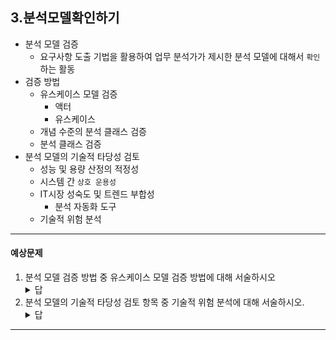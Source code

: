 ## 3.분석모델확인하기
- 분석 모델 검증
  - 요구사항 도출 기법을 활용하여 업무 분석가가 제시한 분석 모델에 대해서 `확인`하는 활동
- 검증 방법
  - 유스케이스 모델 검증
    - 액터
    - 유스케이스
  - 개념 수준의 분석 클래스 검증
  - 분석 클래스 검증
- 분석 모델의 기술적 타당성 검토
  - 성능 및 용량 산정의 적정성
  - 시스템 간 `상호 운용성`
  - IT시장 성숙도 및 트렌드 부합성
    - 분석 자동화 도구
  - 기술적 위험 분석
---
#### 예상문제
1. 분석 모델 검증 방법 중 유스케이스 모델 검증 방법에 대해 서술하시오
    <details>
        <summary>답</summary>
        시스템 기능에 대한 유스케이스 모형 상세화 수준 및 적정성 검증을 위한 액터, 유스케이스, 유스케이스 명세서를 점검하는 기법
    </details>
2. 분석 모델의 기술적 타당성 검토 항목 중 기술적 위험 분석에 대해 서술하시오.
    <details>
        <summary>답</summary>
        분석 모델이 시스템의 기술 구조, 프레임워크, 사용되는 하드웨어 및 소프트웨어와 부합되는지 확인하는 기법
    </details>
---
